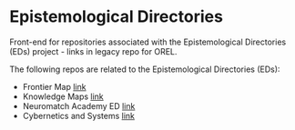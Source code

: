 # Epistemological Directories
Front-end for repositories associated with the Epistemological Directories (EDs) project - links in legacy repo for OREL. 

The following repos are related to the Epistemological Directories (EDs):

- Frontier Map [link](https://github.com/Orthogonal-Research-Lab/FrontierMap)
- Knowledge Maps [link](https://github.com/Orthogonal-Research-Lab/Knowledge-Maps)
- Neuromatch Academy ED [link](https://github.com/Orthogonal-Research-Lab/Neuromatch-Academy/tree/master/Epistemological%20Directory)
- Cybernetics and Systems [link](https://github.com/Orthogonal-Research-Lab/Cybernetics-and-Systems)
